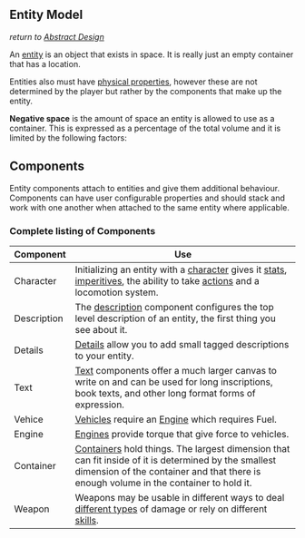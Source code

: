 ## Entity Model
*return to [Abstract Design](../README.md)*


An [entity](entity.md) is an object that exists in space. It is really just an empty container that has a location.

Entities also must have [physical properties](../mechanics/physical-properties.md), however these are not determined by the player but rather by the components that make up the entity.

**Negative space** is the amount of space an entity is allowed to use as a container. This is expressed as a percentage of the total volume and it is limited by the following factors:


## Components

Entity components attach to entities and give them additional behaviour. Components can have user configurable properties and should stack and work with one another when attached to the same entity where applicable.

### Complete listing of Components

| Component | Use |
| --------- | --- |
| Character | Initializing an entity with a [character](../components/character.md) gives it [stats](../mechanics/stats.md), [imperitives](../mechanics/imperitives.md), the ability to take [actions](../mechanics/actions.md) and a locomotion system. |
|Description | The [description](../components/description.md) component configures the top level description of an entity, the first thing you see about it. |
| Details |  [Details](../components/detail.md) allow you to add small tagged descriptions to your entity.|
| Text | [Text](../components/text.md) components offer a much larger canvas to write on and can be used for long inscriptions, book texts, and other long format forms of expression. |
| Vehice | [Vehicles](components/vehicle.md) require an [Engine](components/engine.md) which requires Fuel. |
| Engine | [Engines](components/engine.md) provide torque that give force to vehicles. |
| Container | [Containers](components/container.md) hold things. The largest dimension that can fit inside of it is determined by the smallest dimension of the container and that there is enough volume in the container to hold it. |
| Weapon | Weapons may be usable in different ways to deal [different types](mechanics/damage-types.md) of damage or rely on different [skills](mechanics/skills.md). |

